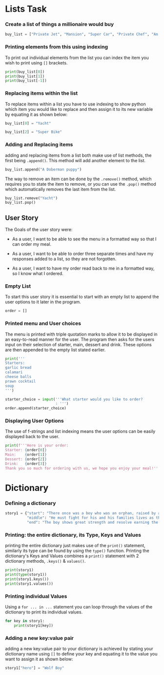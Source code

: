 # Lists Task 
### Create a list of things a millionaire would buy

```python
buy_list = ["Private Jet", "Mansion", "Super Car", "Private Chef", "An Island"]
```

### Printing elements from this using indexing
To print out individual elements from the list you can index the item you wish to 
print using `[]` brackets.

```python
print(buy_list[0])
print(buy_list[1])
print(buy_list[-1])
```

### Replacing items within the list 
To replace items within a list you have to use indexing to show python which item you would like 
to replace and then assign it to its new variable by equating it as shown below:

```python
buy_list[0] = "Yacht"

buy_list[2] = "Super Bike"
```

### Adding and Replacing items 
adding and replacing items from a list both make use of list methods, the first being `.append()`. This method will
add another element to the list. 

```python
buy_list.append("A Doberman puppy")
```
The way to remove an item can be done by the `.remove()` method,
which requires you to state the item to remove, or you can use the 
`.pop()` method which automatically removes the last item from the list.

```python
buy_list.remove("Yacht")
buy_list.pop()
```

## User Story
The Goals of the user story were: 

- As a user, I want to be able to see the menu in a formatted way so that I can order my meal.

- As a user, I want to be able to order three separate times and have my responses added to a list, 
so they are not forgotten.

- As a user, I want to have my order read back to me in a formatted way, so I know what I ordered.

### Empty List
To start this user story it is essential to start with an empty list to append the 
user options to it later in the program.

```python
order = []
```

### Printed menu and User choices
The menu is printed with triple quotation marks to allow it to be displayed in an easy-to-read manner 
for the user. The program then asks for the users input on their selection of starter, main, dessert and drink. These 
options are then appended to the empty list stated earlier.

```python
print('''
Starters:         
garlic bread      
calamari
cheese balls
prawn cocktail
soup
''')

starter_choice = input('''What starter would you like to order? 
                       : ''')
order.append(starter_choice)
```

### Displaying User Options 
The use of f-strings and list indexing means the user options can be easily
displayed back to the user. 

```python
print(f'''Here is your order:
Starter: {order[0]}
Main:    {order[1]}
Dessert: {order[2]}
Drink:   {order[3]}
Thank you so much for ordering with us, we hope you enjoy your meal!''')
```

# Dictionary

### Defining a dictionary 

```python
story1 = {"start": "There once was a boy who was an orphan, raised by a pack of  Wolves.",
          "middle": "He must fight for his and his families lives as their home is threatened by raging hippos",
          "end": "The boy shows great strength and resolve earning the respect of the hippos and saving his family"}

```

### Printing: the entire dictionary, its Type, Keys and Values
printing the entire dictionary just makes use of the `print()` statement, similarly its type can be found
by using the `type()` function. Printing the dictionary's Keys and Values combines a `print()` statement
with 2 dictionary methods, `.keys()` & `values()`.

```python
print(story1)
print(type(story1))
print(story1.keys())
print(story1.values())
```

### Printing individual Values
Using a `for ... in ...` statement you can loop through the values of the dictionary to print its individual values.

```python
for key in story1:
    print(story1[key])
```

### Adding a new key:value pair 
adding a new key:value pair to your dictionary is achieved by stating your dictionary name
using `[]` to define your key and equating it to the value you want to assign it as shown below:

```python
story1["hero"] = "Wolf Boy"
```